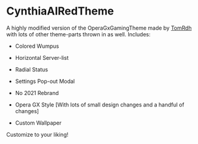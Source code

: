 # CynthiaAIRedTheme

A highly modified version of the OperaGxGamingTheme made by [TomRdh](https://github.com/Tomrdh/) with lots of other theme-parts thrown in as well. Includes:

- Colored Wumpus

- Horizontal Server-list

- Radial Status

- Settings Pop-out Modal

- No 2021 Rebrand

- Opera GX Style [With lots of small design changes and a handful of changes]

- Custom Wallpaper



Customize to your liking!
